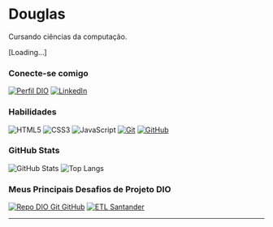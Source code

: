# Douglas 
Cursando ciências da computação. 

[Loading...]

### Conecte-se comigo
[![Perfil DIO](https://img.shields.io/badge/-Meu%20Perfil%20na%20DIO-30A3DC?style=for-the-badge)](https://www.dio.me/users/douglasdeoliveira0420)
[![LinkedIn](https://img.shields.io/badge/-LinkedIn-000?style=for-the-badge&logo=linkedin&logoColor=30A3DC)](https://www.linkedin.com/in/douglas-de-oliveira-38426b272/)


### Habilidades
![HTML5](https://img.shields.io/badge/HTML-000?style=for-the-badge&logo=html5&logoColor=30A3DC)
![CSS3](https://img.shields.io/badge/CSS3-000?style=for-the-badge&logo=css3&logoColor=bf0000)
![JavaScript](https://img.shields.io/badge/JavaScript-000?style=for-the-badge&logo=javascript&logoColor=30A3DC)
[![Git](https://img.shields.io/badge/Git-000?style=for-the-badge&logo=git&logoColor=bf0000)](https://git-scm.com/doc) 
[![GitHub](https://img.shields.io/badge/GitHub-000?style=for-the-badge&logo=github&logoColor=30A3DC)](https://docs.github.com/)

### GitHub Stats
![GitHub Stats](https://github-readme-stats.vercel.app/api?username=Douglas-oc&theme=transparent&bg_color=000&border_color=30A3DC&show_icons=true&icon_color=ff0000&title_color=bf0000&text_color=FFF&hide_title=true&hide=stars)
![Top Langs](https://github-readme-stats-git-masterrstaa-rickstaa.vercel.app/api/top-langs/?username=Douglas-oc&layout=compact&bg_color=000&border_color=30A3DC&title_color=bf0000&text_color=FFF)

### Meus Principais Desafios de Projeto DIO
[![Repo DIO Git GitHub](https://github-readme-stats.vercel.app/api/pin/?username=elidianaandrade&repo=dio-lab-open-source&bg_color=000&border_color=30A3DC&show_icons=true&icon_color=ff0000&title_color=bf0000&text_color=FFF)](https://github.com/Douglas-oc/dio-lab-open-source)
[![ETL Santander](https://github-readme-stats.vercel.app/api/pin/?username=douglas-oc&repo=etl_santander&bg_color=000&border_color=30A3DC&show_icons=true&icon_color=ff0000&title_color=bf0000&text_color=FFF)](https://github.com/Douglas-oc/etl_santander)


---
